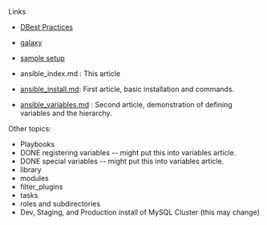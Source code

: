 

Links
* [DBest Practices](https://docs.ansible.com/ansible/2.8/user_guide/playbooks_best_practices.html)
* [galaxy](https://docs.ansible.com/ansible/latest/galaxy/user_guide.html)
* [sample setup](https://docs.ansible.com/ansible/latest/tips_tricks/sample_setup.html)



* ansible_index.md : This article
* [ansible_install.md](ansible_install.md): First article, basic installation and commands. 
* [ansible_variables.md](ansible_variables.md) : Second article, demonstration of defining variables and the hierarchy.


Other topics:
* Playbooks
* DONE registering variables -- might put this into variables article.
* DONE special variables -- might put this into variables article.
* library
* modules
* filter_plugins
* tasks
* roles and subdirectories
* Dev, Staging, and Production install of MySQL Cluster (this may change)